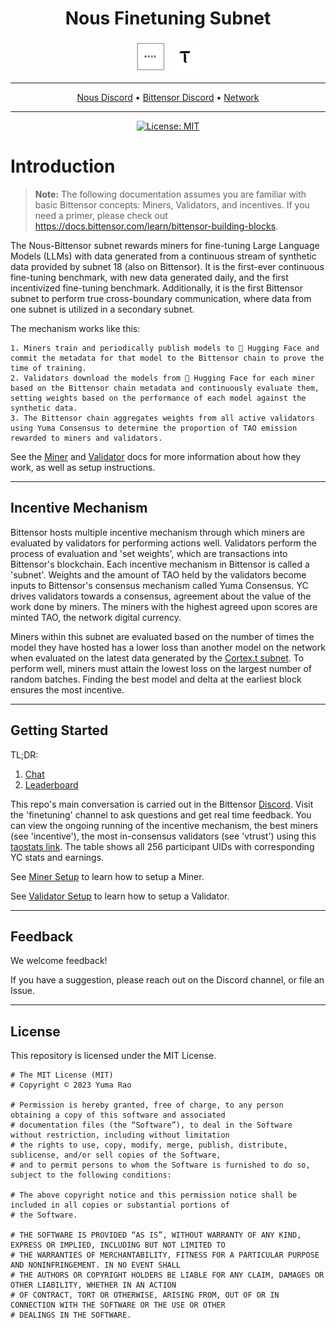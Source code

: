 <div align="center">

# **Nous Finetuning Subnet** <!-- omit in toc -->
[![Nous](/docs/nous.png)](https://nousresearch.com/)
[![Bittensor](/docs/taologo.png)](https://bittensor.com/)

---

[Nous Discord](https://discord.gg/rJajyT2fYs) • [Bittensor Discord](https://discord.gg/bittensor) • [Network](https://taostats.io/)

---

[![License: MIT](https://img.shields.io/badge/License-MIT-yellow.svg)](https://opensource.org/licenses/MIT) 

</div>


# Introduction

> **Note:** The following documentation assumes you are familiar with basic Bittensor concepts: Miners, Validators, and incentives. If you need a primer, please check out https://docs.bittensor.com/learn/bittensor-building-blocks.


The Nous-Bittensor subnet rewards miners for fine-tuning Large Language Models (LLMs) with data generated from a continuous stream of synthetic data provided by subnet 18 (also on Bittensor). It is the first-ever continuous fine-tuning benchmark, with new data generated daily, and the first incentivized fine-tuning benchmark. Additionally, it is the first Bittensor subnet to perform true cross-boundary communication, where data from one subnet is utilized in a secondary subnet.

The mechanism works like this:

    1. Miners train and periodically publish models to 🤗 Hugging Face and commit the metadata for that model to the Bittensor chain to prove the time of training.
    2. Validators download the models from 🤗 Hugging Face for each miner based on the Bittensor chain metadata and continuously evaluate them, setting weights based on the performance of each model against the synthetic data. 
    3. The Bittensor chain aggregates weights from all active validators using Yuma Consensus to determine the proportion of TAO emission rewarded to miners and validators.

See the [Miner](docs/miner.md) and [Validator](docs/validator.md) docs for more information about how they work, as well as setup instructions.

---

## Incentive Mechanism

Bittensor hosts multiple incentive mechanism through which miners are evaluated by validators for performing actions well. Validators perform the process of evaluation and 'set weights', which are transactions into Bittensor's blockchain. Each incentive mechanism in Bittensor is called a 'subnet'. Weights and the amount of TAO held by the validators become inputs to Bittensor's consensus mechanism called Yuma Consensus. YC drives validators towards a consensus, agreement about the value of the work done by miners. The miners with the highest agreed upon scores are minted TAO, the network digital currency.

Miners within this subnet are evaluated based on the number of times the model they have hosted has a lower loss than another model on the network when evaluated on the latest data generated by the [Cortex.t subnet](https://taostats.io/subnets/netuid-18/). To perform well, miners must attain the lowest loss on the largest number of random batches. Finding the best model and delta at the earliest block ensures the most incentive.

---

## Getting Started

TL;DR:
1. [Chat](https://discord.gg/bittensor)
2. [Leaderboard](https://taostats.io/subnets/netuid-6/)

This repo's main conversation is carried out in the Bittensor [Discord](https://discord.gg/bittensor). Visit the 'finetuning' channel to ask questions and get real time feedback. You can view the ongoing running of the incentive mechanism, the best miners (see 'incentive'), the most in-consensus validators (see 'vtrust') using this [taostats link](https://taostats.io/subnets/netuid-6/). The table shows all 256 participant UIDs with corresponding YC stats and earnings. 

See [Miner Setup](docs/miner.md#getting-started) to learn how to setup a Miner.

See [Validator Setup](docs/validator.md#getting-started) to learn how to setup a Validator.

---

## Feedback

We welcome feedback!

If you have a suggestion, please reach out on the Discord channel, or file an Issue.

---

## License
This repository is licensed under the MIT License.
```text
# The MIT License (MIT)
# Copyright © 2023 Yuma Rao

# Permission is hereby granted, free of charge, to any person obtaining a copy of this software and associated
# documentation files (the “Software”), to deal in the Software without restriction, including without limitation
# the rights to use, copy, modify, merge, publish, distribute, sublicense, and/or sell copies of the Software,
# and to permit persons to whom the Software is furnished to do so, subject to the following conditions:

# The above copyright notice and this permission notice shall be included in all copies or substantial portions of
# the Software.

# THE SOFTWARE IS PROVIDED “AS IS”, WITHOUT WARRANTY OF ANY KIND, EXPRESS OR IMPLIED, INCLUDING BUT NOT LIMITED TO
# THE WARRANTIES OF MERCHANTABILITY, FITNESS FOR A PARTICULAR PURPOSE AND NONINFRINGEMENT. IN NO EVENT SHALL
# THE AUTHORS OR COPYRIGHT HOLDERS BE LIABLE FOR ANY CLAIM, DAMAGES OR OTHER LIABILITY, WHETHER IN AN ACTION
# OF CONTRACT, TORT OR OTHERWISE, ARISING FROM, OUT OF OR IN CONNECTION WITH THE SOFTWARE OR THE USE OR OTHER
# DEALINGS IN THE SOFTWARE.
```
